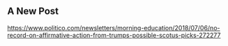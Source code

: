 ## A New Post

https://www.politico.com/newsletters/morning-education/2018/07/06/no-record-on-affirmative-action-from-trumps-possible-scotus-picks-272277
